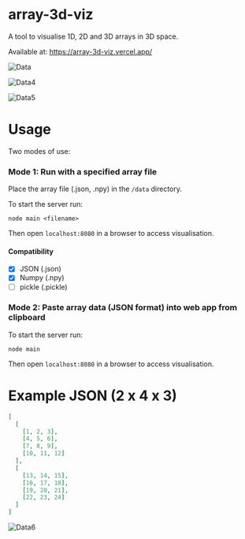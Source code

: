 # array-3d-viz
A tool to visualise 1D, 2D and 3D arrays in 3D space.

Available at: https://array-3d-viz.vercel.app/

![Data](https://user-images.githubusercontent.com/41476809/179063555-7dbf08d4-ded9-4131-b4bf-b6b619e8e715.png)

![Data4](https://user-images.githubusercontent.com/41476809/179064728-ac07c0d0-3b9e-42d1-a979-85ba35b49aac.png)

![Data5](https://user-images.githubusercontent.com/41476809/179065260-ac1415f9-d0b8-4d4c-b03b-1be5e6d54b50.png)

# Usage 

Two modes of use:

###  Mode 1: Run with a specified array file

Place the array file (.json, .npy) in the <code>/data</code> directory.

To start the server run:
```
node main <filename>
```

Then open <code>localhost:8080</code> in a browser to access visualisation.

#### Compatibility 
- [x] JSON (.json) 
- [x] Numpy (.npy)    
- [ ] pickle (.pickle)    

### Mode 2: Paste array data (JSON format) into web app from clipboard

To start the server run:
```
node main
```

Then open <code>localhost:8080</code> in a browser to access visualisation.

# Example JSON (2 x 4 x 3)

```json
[
  [
    [1, 2, 3],
    [4, 5, 6],
    [7, 8, 9],
    [10, 11, 12]
  ],
  [
    [13, 14, 15],
    [16, 17, 18],
    [19, 20, 21],
    [22, 23, 24]
  ]
]

```

![Data6](https://user-images.githubusercontent.com/41476809/179065871-d10666a7-6091-49f8-a26f-01cfd9bca5a2.png)

<!-- ![Example5](https://user-images.githubusercontent.com/41476809/171648209-0aefce87-c66a-4483-b655-0e05259b60e0.png) -->

<!-- #### Values of given values and within ranges can be highlighted to help reveal patterns: -->

<!-- ![Example6](https://user-images.githubusercontent.com/41476809/171648124-06b23bc9-fce3-4dd8-a57f-9ebc71eef517.png) -->


